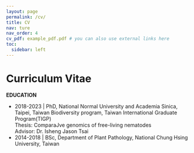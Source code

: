 ```yaml
---
layout: page
permalink: /cv/
title: CV
nav: ture
nav_order: 4
cv_pdf: example_pdf.pdf # you can also use external links here
toc:
  sidebar: left
---
```


# Curriculum Vitae

**EDUCATION**
* 2018-2023 | PhD, National Normal University and Academia Sinica, Taipei, Taiwan Biodiversity program, Taiwan International Graduate Program(TIGP)<br />
Thesis: ComparaJve genomics of free-living nematodes<br />
Advisor: Dr. Isheng Jason Tsai
* 2014-2018 | BSc, Department of Plant Pathology, National Chung Hsing University, Taiwan 
